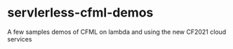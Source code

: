 # servlerless-cfml-demos
A few samples demos of CFML on lambda and using the new CF2021 cloud services
